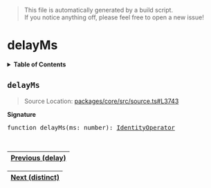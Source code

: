 > This file is automatically generated by a build script.<br>If you notice anything off, please feel free to open a new issue!

# delayMs

<details><summary><b>Table of Contents</b></summary><br>

1. [<code>delayMs</code>](#delayMs)</details>

## <a name="delayMs"></a><code>delayMs</code>

> Source Location: [packages\/core\/src\/source.ts#L3743](..\/..\/packages\/core\/src\/source.ts#L3743)

<b>Signature</b>

<pre>function delayMs(ms: number): <a href="../01-api-basics/04-Operator.md#IdentityOperator">IdentityOperator</a></pre><br>

| [Previous \(delay\)](014-delay.md#readme) |
| --- |

<div align="right">

| [Next \(distinct\)](016-distinct.md#readme) |
| --- |
</div>
